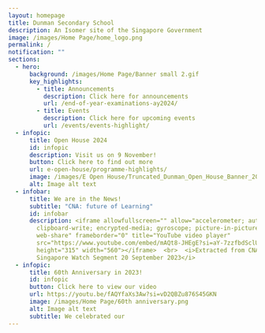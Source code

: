 ```yaml
---
layout: homepage
title: Dunman Secondary School
description: An Isomer site of the Singapore Government
image: /images/Home Page/home_logo.png
permalink: /
notification: ""
sections:
  - hero:
      background: /images/Home Page/Banner small 2.gif
      key_highlights:
        - title: Announcements
          description: Click here for announcements
          url: /end-of-year-examinations-ay2024/
        - title: Events
          description: Click here for upcoming events
          url: /events/events-highlight/
  - infopic:
      title: Open House 2024
      id: infopic
      description: Visit us on 9 November!
      button: Click here to find out more
      url: e-open-house/programme-highlights/
      image: /images/E Open House/Truncated_Dunman_Open_House_Banner_2024.jpg
      alt: Image alt text
  - infobar:
      title: We are in the News!
      subtitle: "CNA: future of Learning"
      id: infobar
      description: <iframe allowfullscreen="" allow="accelerometer; autoplay;
        clipboard-write; encrypted-media; gyroscope; picture-in-picture;
        web-share" frameborder="0" title="YouTube video player"
        src="https://www.youtube.com/embed/mAQt8-JHEgE?si=aY-7zzfbdSclU0vN"
        height="315" width="560"></iframe>  <br>  <i>Extracted from CNA
        Singapore Watch Segment 20 September 2023</i>
  - infopic:
      title: 60th Anniversary in 2023!
      id: infopic
      button: Click here to view our video
      url: https://youtu.be/fAQYfaXs3Aw?si=vD2QBZu876S45GKN
      image: /images/Home Page/60th anniversary.png
      alt: Image alt text
      subtitle: We celebrated our
---
```

